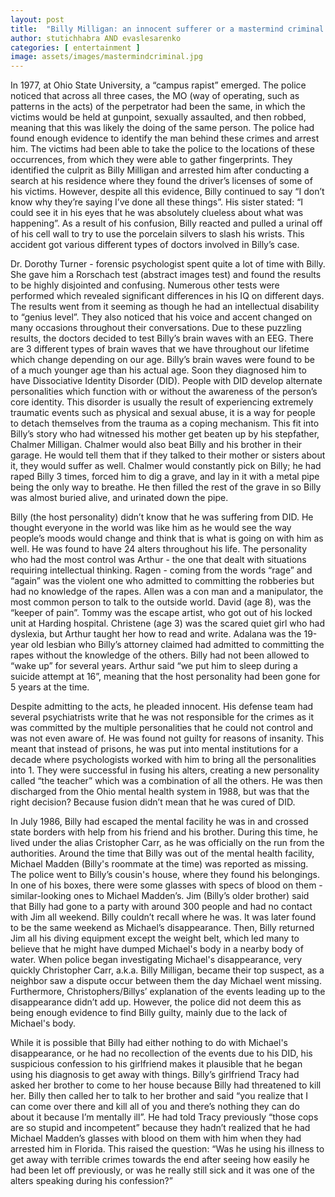 ```yaml
---
layout: post
title:  "Billy Milligan: an innocent sufferer or a mastermind criminal faking it all along?"
author: stutichhabra AND evaslesarenko
categories: [ entertainment ]
image: assets/images/mastermindcriminal.jpg
---
```

In 1977, at Ohio State University, a “campus rapist” emerged. The police noticed that across all three cases, the MO (way of operating, such as patterns in the acts) of the perpetrator had been the same, in which the victims would be held at gunpoint, sexually assaulted, and then robbed, meaning that this was likely the doing of the same person. The police had found enough evidence to identify the man behind these crimes and arrest him. The victims had been able to take the police to the locations of these occurrences, from which they were able to gather fingerprints. They identified the culprit as Billy Milligan and arrested him after conducting a search at his residence where they found the driver’s licenses of some of his victims. However, despite all this evidence, Billy continued to say “I don’t know why they’re saying I’ve done all these things”. His sister stated: “I could see it in his eyes that he was absolutely clueless about what was happening”. As a result of his confusion, Billy reacted and pulled a urinal off of his cell wall to try to use the porcelain silvers to slash his wrists. This accident got various different types of doctors involved in Billy’s case. 

Dr. Dorothy Turner - forensic psychologist spent quite a lot of time with Billy. She gave him a Rorschach test (abstract images test) and found the results to be highly disjointed and confusing. Numerous other tests were performed which revealed significant differences in his IQ on different days. The results went from it seeming as though he had an intellectual disability to “genius level”. They also noticed that his voice and accent changed on many occasions throughout their conversations. Due to these puzzling results, the doctors decided to test Billy’s brain waves with an EEG. There are 3 different types of brain waves that we have throughout our lifetime which change depending on our age. Billy’s brain waves were found to be of a much younger age than his actual age. Soon they diagnosed him to have Dissociative Identity Disorder (DID). People with DID develop alternate personalities which function with or without the awareness of the person’s core identity. This disorder is usually the result of experiencing extremely traumatic events such as physical and sexual abuse, it is a way for people to detach themselves from the trauma as a coping mechanism. This fit into Billy’s story who had witnessed his mother get beaten up by his stepfather, Chalmer Milligan. Chalmer would also beat Billy and his brother in their garage. He would tell them that if they talked to their mother or sisters about it, they would suffer as well. Chalmer would constantly pick on Billy; he had raped Billy 3 times, forced him to dig a grave, and lay in it with a metal pipe being the only way to breathe. He then filled the rest of the grave in so Billy was almost buried alive, and urinated down the pipe. 

Billy (the host personality) didn’t know that he was suffering from DID. He thought everyone in the world was like him as he would see the way people’s moods would change and think that is what is going on with him as well. He was found to have 24 alters throughout his life. The personality who had the most control was Arthur - the one that dealt with situations requiring intellectual thinking. Ragen - coming from the words “rage” and “again” was the violent one who admitted to committing the robberies but had no knowledge of the rapes. Allen was a con man and a manipulator, the most common person to talk to the outside world. David (age 8), was the “keeper of pain”. Tommy was the escape artist, who got out of his locked unit at Harding hospital. Christene (age 3) was the scared quiet girl who had dyslexia, but Arthur taught her how to read and write. Adalana was the 19-year old lesbian who Billy’s attorney claimed had admitted to committing the rapes without the knowledge of the others. Billy had not been allowed to “wake up” for several years. Arthur said “we put him to sleep during a suicide attempt at 16”, meaning that the host personality had been gone for 5 years at the time. 

Despite admitting to the acts, he pleaded innocent. His defense team had several psychiatrists write that he was not responsible for the crimes as it was committed by the multiple personalities that he could not control and was not even aware of. He was found not guilty for reasons of insanity. This meant that instead of prisons, he was put into mental institutions for a decade where psychologists worked with him to bring all the personalities into 1. They were successful in fusing his alters, creating a new personality called “the teacher” which was a combination of all the others. He was then discharged from the Ohio mental health system in 1988, but was that the right decision? Because fusion didn’t mean that he was cured of DID. 

In July 1986, Billy had escaped the mental facility he was in and crossed state borders with help from his friend and his brother. During this time, he lived under the alias Cristopher Carr, as he was officially on the run from the authorities. Around the time that Billy was out of the mental health facility, Michael Madden (Billy's roommate at the time) was reported as missing. The police went to Billy’s cousin's house, where they found his belongings. In one of his boxes, there were some glasses with specs of blood on them - similar-looking ones to Michael Madden’s. Jim (Billy’s older brother) said that Billy had gone to a party with around 300 people and had no contact with Jim all weekend. Billy couldn’t recall where he was. It was later found to be the same weekend as Michael’s disappearance. Then, Billy returned Jim all his diving equipment except the weight belt, which led many to believe that he might have dumped Michael's body in a nearby body of water. When police began investigating Michael's disappearance, very quickly Christopher Carr, a.k.a. Billy Milligan, became their top suspect, as a neighbor saw a dispute occur between them the day Michael went missing. Furthermore, Christophers/Billys’ explanation of the events leading up to the disappearance didn’t add up. However, the police did not deem this as being enough evidence to find Billy guilty, mainly due to the lack of Michael's body.

While it is possible that Billy had either nothing to do with Michael's disappearance, or he had no recollection of the events due to his DID, his suspicious confession to his girlfriend makes it plausible that he began using his diagnosis to get away with things. Billy’s girlfriend Tracy had asked her brother to come to her house because Billy had threatened to kill her. Billy then called her to talk to her brother and said “you realize that I can come over there and kill all of you and there’s nothing they can do about it because I’m mentally ill”. He had told Tracy previously “those cops are so stupid and incompetent” because they hadn’t realized that he had Michael Madden’s glasses with blood on them with him when they had arrested him in Florida. This raised the question: “Was he using his illness to get away with terrible crimes towards the end after seeing how easily he had been let off previously, or was he really still sick and it was one of the alters speaking during his confession?” 

